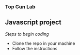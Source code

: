 ### Top Gun Lab

## Javascript project

*Steps to begin coding*

* Clone the repo in your machine
* Follow the instructions